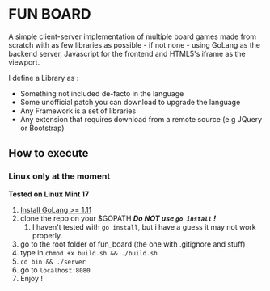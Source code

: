 # FUN BOARD

A simple client-server implementation of multiple board games made from scratch with as few libraries as possible - if not none - using GoLang as the backend server, Javascript for the frontend and HTML5's iframe as the viewport.

I define a Library as :

- Something not included de-facto in the language
- Some unofficial patch you can download to upgrade the language
- Any Framework is a set of libraries
- Any extension that requires download from a remote source (e.g JQuery or Bootstrap)

## How to execute
### Linux only at the moment

**Tested on Linux Mint 17**

1. [Install GoLang >= 1.11](https://golang.org/doc/install)
1. clone the repo on your $GOPATH _**Do NOT use `go install` !**_
	1. I haven't tested with `go install`, but i have a guess it may not work properly.
2. go to the root folder of fun_board (the one with .gitignore and stuff)
3. type in `chmod +x build.sh && ./build.sh`
4. `cd bin && ./server`
5. go to `localhost:8080`
6. Enjoy !